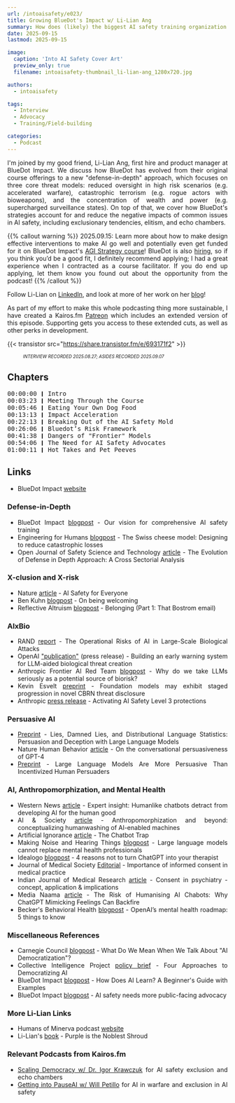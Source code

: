 ```yaml
---
url: /intoaisafety/e023/
title: Growing BlueDot's Impact w/ Li-Lian Ang
summary: How does (likely) the biggest AI safety training organization do it? Li-Lian Ang shares their strategy.
date: 2025-09-15
lastmod: 2025-09-15

image:
  caption: 'Into AI Safety Cover Art'
  preview_only: true
  filename: intoaisafety-thumbnail_li-lian-ang_1280x720.jpg

authors:
  - intoaisafety

tags:
  - Interview
  - Advocacy
  - Training/Field-building

categories:
  - Podcast
---
```


<div style="text-align: justify">
    I'm joined by my good friend, Li-Lian Ang, first hire and product manager at BlueDot Impact. We discuss how BlueDot has evolved from their original course offerings to a new "defense-in-depth" approach, which focuses on three core threat models: reduced oversight in high risk scenarios (e.g. accelerated warfare), catastrophic terrorism (e.g. rogue actors with bioweapons), and the concentration of wealth and power (e.g. supercharged surveillance states). On top of that, we cover how BlueDot's strategies account for and reduce the negative impacts of common issues in AI safety, including exclusionary tendencies, elitism, and echo chambers.<br>

{{% callout warning %}}
2025.09.15: Learn more about how to make design effective interventions to make AI go well and potentially even get funded for it on BlueDot Impact's <a href="https://bluedot.org/courses/agi-strategy" target="_blank" rel="noreferrer noopener">AGI Strategy course</a>! BlueDot is also <a href="https://bluedot.org/join-us" target="_blank" rel="noreferrer noopener">hiring</a>, so if you think you’d be a good fit, I definitely recommend applying; I had a great experience when I contracted as a course facilitator. If you do end up applying, let them know you found out about the opportunity from the podcast!
{{% /callout %}}<br>

Follow Li-Lian on [LinkedIn](https://www.linkedin.com/in/anglilian/), and look at more of her work on her [blog](https://anglilian.com/)!

As part of my effort to make this whole podcasting thing more sustainable, I have created a Kairos.fm [Patreon](https://www.patreon.com/cw/Kairosfm) which includes an extended version of this episode. Supporting gets you access to these extended cuts, as well as other perks in development.

{{< transistor src="https://share.transistor.fm/e/693171f2" >}}
<div style="font-size: x-small;font-style: italic;padding-left: 2.25rem;">INTERVIEW RECORDED 2025.08.27; ASIDES RECORDED 2025.09.07</div>

## Chapters

<div style="text-align: left; font-family:monospace;">
00:00:00 ❙ Intro<br>
00:03:23 ❙ Meeting Through the Course<br>
00:05:46 ❙ Eating Your Own Dog Food<br>
00:13:13 ❙ Impact Acceleration<br>
00:22:13 ❙ Breaking Out of the AI Safety Mold<br>
00:26:06 ❙ Bluedot’s Risk Framework<br>
00:41:38 ❙ Dangers of "Frontier" Models<br>
00:54:06 ❙ The Need for AI Safety Advocates<br>
01:00:11 ❙ Hot Takes and Pet Peeves
</div>

## Links
- BlueDot Impact [website](https://bluedot.org)

### Defense-in-Depth
- BlueDot Impact [blogpost](https://bluedot.org/blog/course-portfolio-vision) - Our vision for comprehensive AI safety training
- Engineering for Humans [blogpost](https://www.engineeringforhumans.com/systems-engineering/the-swiss-cheese-model-designing-to-reduce-catastrophic-losses/) - The Swiss cheese model: Designing to reduce catastrophic losses
- Open Journal of Safety Science and Technology [article](https://www.scirp.org/journal/paperinformation?paperid=70457) - The Evolution of Defense in Depth Approach: A Cross Sectorial Analysis

### X-clusion and X-risk
- Nature [article](https://arxiv.org/abs/2502.09288) - AI Safety for Everyone
- Ben Kuhn [blogpost](https://www.benkuhn.net/welcoming/) - On being welcoming
- Reflective Altruism [blogpost](https://reflectivealtruism.com/2023/01/12/off-series-that-bostrom-email/) - Belonging (Part 1: That Bostrom email)

### AIxBio
- RAND [report](https://www.rand.org/pubs/research_reports/RRA2977-2.html) - The Operational Risks of AI in Large-Scale Biological Attacks
- OpenAI ["publication"](https://openai.com/index/building-an-early-warning-system-for-llm-aided-biological-threat-creation/) (press release) - Building an early warning system for LLM-aided biological threat creation
- Anthropic Frontier AI Red Team [blogpost](https://red.anthropic.com/2025/biorisk/) - Why do we take LLMs seriously as a potential source of biorisk?
- Kevin Esvelt [preprint](https://arxiv.org/pdf/2503.15182) - Foundation models may exhibit staged progression in novel CBRN threat disclosure
- Anthropic [press release](https://www.anthropic.com/news/activating-asl3-protections) - Activating AI Safety Level 3 protections

### Persuasive AI
- [Preprint](https://arxiv.org/abs/2412.17128v1) - Lies, Damned Lies, and Distributional Language Statistics: Persuasion and Deception with Large Language Models
- Nature Human Behavior [article](https://www.nature.com/articles/s41562-025-02194-6?error=cookies_not_supported&code=32f522a9-c964-4efa-9565-e013fbef4d63) - On the conversational persuasiveness of GPT-4
- [Preprint](https://arxiv.org/abs/2505.09662) - Large Language Models Are More Persuasive Than Incentivized Human Persuaders

### AI, Anthropomorphization, and Mental Health
- Western News [article](https://news.westernu.ca/2025/08/danger-of-anthropomorphic-ai/) - Expert insight: Humanlike chatbots detract from developing AI for the human good
- AI & Society [article](https://link.springer.com/article/10.1007/s00146-022-01492-1) - Anthropomorphization and beyond: conceptualizing humanwashing of AI-enabled machines
- Artificial Ignorance [article](https://www.ignorance.ai/p/the-chatbot-trap) - The Chatbot Trap
- Making Noise and Hearing Things [blogpost](https://makingnoiseandhearingthings.com/2022/08/03/large-language-models-cannot-replace-mental-health-professionals/) - Large language models cannot replace mental health professionals
- Idealogo [blogpost](https://www.brightfama.com/blog/2025/08/28/4-reasons-not-to-turn-chatgpt-into-your-therapist/) - 4 reasons not to turn ChatGPT into your therapist
- Journal of Medical Society [Editorial](https://journals.lww.com/jmso/fulltext/2024/38010/importance_of_informed_consent_in_medical_practice.1.aspx) - Importance of informed consent in medical practice
- Indian Journal of Medical Research [article](https://pmc.ncbi.nlm.nih.gov/articles/PMC7055160/) - Consent in psychiatry - concept, application & implications
- Media Naama [article](https://www.medianama.com/2025/04/223-chatgpt-sycophantic-tone-risks-humanizing-ai-chatbots/) - The Risk of Humanising AI Chabots: Why ChatGPT Mimicking Feelings Can Backfire
- Becker's Behavioral Health [blogpost](https://www.beckersbehavioralhealth.com/ai-2/openais-mental-health-roadmap-5-things-to-know/) - OpenAI’s mental health roadmap: 5 things to know

### Miscellaneous References
- Carnegie Council [blogpost](https://carnegiecouncil.org/media/article/what-do-we-mean-when-we-talk-about-ai-democratization) - What Do We Mean When We Talk About "AI Democratization"?
- Collective Intelligence Project [policy brief](https://www.cip.org/research/democratizing-ai) - Four Approaches to Democratizing AI
- BlueDot Impact [blogpost](https://bluedot.org/blog/how-does-ai-learn) - How Does AI Learn? A Beginner's Guide with Examples
- BlueDot Impact [blogpost](https://bluedot.org/blog/ai-safety-advocacy) - AI safety needs more public-facing advocacy

### More Li-Lian Links
- Humans of Minerva podcast [website](https://humansofminerva.com)
- Li-Lian's [book](https://www.goodreads.com/book/show/57027582-purple-is-the-noblest-shroud) - Purple is the Noblest Shroud

### Relevant Podcasts from Kairos.fm
- [Scaling Democracy w/ Dr. Igor Krawczuk](https://kairos.fm/intoaisafety/e019/) for AI safety exclusion and echo chambers
- [Getting into PauseAI w/ Will Petillo](https://kairos.fm/intoaisafety/e021/) for AI in warfare and exclusion in AI safety

<!-- end of the list -->
</div>
